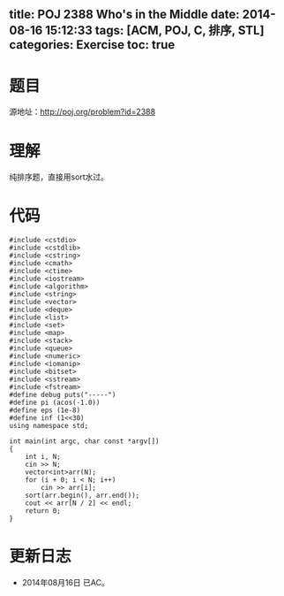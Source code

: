 title: POJ 2388 Who's in the Middle
date: 2014-08-16 15:12:33
tags: [ACM, POJ, C, 排序, STL]
categories: Exercise
toc: true
---
# 题目
源地址：http://poj.org/problem?id=2388

# 理解
纯排序题，直接用sort水过。

<!-- more -->

# 代码
```
#include <cstdio>
#include <cstdlib>
#include <cstring>
#include <cmath>
#include <ctime>
#include <iostream>
#include <algorithm>
#include <string>
#include <vector>
#include <deque>
#include <list>
#include <set>
#include <map>
#include <stack>
#include <queue>
#include <numeric>
#include <iomanip>
#include <bitset>
#include <sstream>
#include <fstream>
#define debug puts("-----")
#define pi (acos(-1.0))
#define eps (1e-8)
#define inf (1<<30)
using namespace std;

int main(int argc, char const *argv[])
{
    int i, N;
    cin >> N;
    vector<int>arr(N);
    for (i + 0; i < N; i++)
        cin >> arr[i];
    sort(arr.begin(), arr.end());
    cout << arr[N / 2] << endl;
    return 0;
}
```

# 更新日志
- 2014年08月16日 已AC。